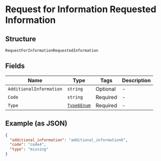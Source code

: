 
# Request for Information Requested Information

## Structure

`RequestForInformationRequestedInformation`

## Fields

| Name | Type | Tags | Description |
|  --- | --- | --- | --- |
| `AdditionalInformation` | `string` | Optional | - |
| `Code` | `string` | Required | - |
| `Type` | [`Type6Enum`](../../doc/models/type-6-enum.md) | Required | - |

## Example (as JSON)

```json
{
  "additional_information": "additional_information6",
  "code": "code4",
  "type": "missing"
}
```

